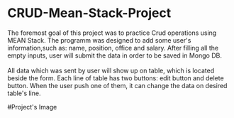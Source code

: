 # CRUD-Mean-Stack-Project
The foremost goal of this project was to practice Crud operations using MEAN Stack. The programm was designed to add some user's information,such as: name, position, office and salary. After filling all the empty inputs, user will submit the data in order to be saved in Mongo DB.
<br/><br/>
All data which was sent by user will show up on table, which is located beside the form. Each line of table has two buttons: edit button and delete button. When the user push one of them, it can change the data on desired table's line.

#Project's Image 



